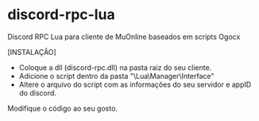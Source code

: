 # discord-rpc-lua
Discord RPC Lua para cliente de MuOnline baseados em scripts Ogocx

[INSTALAÇÃO]

- Coloque a dll (discord-rpc.dll) na pasta raiz do seu cliente.
- Adicione o script dentro da pasta "\Lua\Manager\Interface"
- Altere o arquivo do script com as informações do seu servidor e appID do discord.

Modifique o código ao seu gosto.
